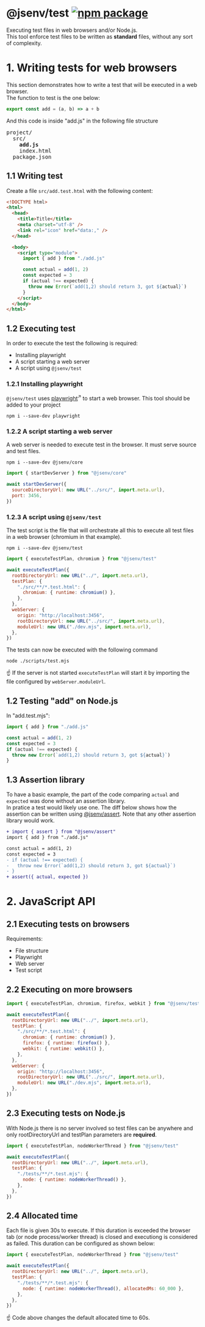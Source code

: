 # @jsenv/test [![npm package](https://img.shields.io/npm/v/@jsenv/test.svg?logo=npm&label=package)](https://www.npmjs.com/package/@jsenv/test)

Executing test files in web browsers and/or Node.js.  
This tool enforce test files to be written as **standard** files, without any sort of complexity.

# 1. Writing tests for web browsers 

This section demonstrates how to write a test that will be executed in a web browser.  
The function to test is the one below:

```js
export const add = (a, b) => a + b
```

And this code is inside "add.js" in the following file structure

<pre>
project/
  src/
    <strong>add.js</strong>
    index.html
  package.json
</pre>

## 1.1 Writing test

Create a file `src/add.test.html` with the following content:

```html
<!DOCTYPE html>
<html>
  <head>
    <title>Title</title>
    <meta charset="utf-8" />
    <link rel="icon" href="data:," />
  </head>

  <body>
    <script type="module">
      import { add } from "./add.js"

      const actual = add(1, 2)
      const expected = 3
      if (actual !== expected) {
        throw new Error(`add(1,2) should return 3, got ${actual}`)
      }
    </script>
  </body>
</html>
```

## 1.2 Executing test

In order to execute the test the following is required:

- Installing playwright
- A script starting a web server
- A script using `@jsenv/test`

### 1.2.1 Installing playwright

`@jsenv/test` uses [playwright](https://github.com/microsoft/playwright)<sup>↗</sup> to start a web browser. This tool should be added to your project

```console
npm i --save-dev playwright
```

### 1.2.2 A script starting a web server

A web server is needed to execute test in the browser. It must serve source and test files.

```console
npm i --save-dev @jsenv/core
```

```js
import { startDevServer } from "@jsenv/core"

await startDevServer({
  sourceDirectoryUrl: new URL("../src/", import.meta.url),
  port: 3456,
})
```

### 1.2.3 A script using `@jsenv/test`

The test script is the file that will orchestrate all this to execute all test files in a web browser (chromium in that example).

```console
npm i --save-dev @jsenv/test
```

```js
import { executeTestPlan, chromium } from "@jsenv/test"

await executeTestPlan({
  rootDirectoryUrl: new URL("../", import.meta.url),
  testPlan: {
    "./src/**/*.test.html": {
      chromium: { runtime: chromium() },
    },
  },
  webServer: {
    origin: "http://localhost:3456",
    rootDirectoryUrl: new URL("../src/", import.meta.url),
    moduleUrl: new URL("./dev.mjs", import.meta.url),
  },
})
```

The tests can now be executed with the following command

```console
node ./scripts/test.mjs
```

:point_up: If the server is not started `executeTestPlan` will start it by importing the file configured by `webServer.moduleUrl`.  

## 1.2 Testing "add" on Node.js

In "add.test.mjs":

```js
import { add } from "./add.js"

const actual = add(1, 2)
const expected = 3
if (actual !== expected) {
  throw new Error(`add(1,2) should return 3, got ${actual}`)
}
```

## 1.3 Assertion library

To have a basic example, the part of the code comparing `actual` and `expected` was done without an assertion library.  
In pratice a test would likely use one. The diff below shows how the assertion can be written using [@jsenv/assert](../assert). Note that any other assertion library would work.

```diff
+ import { assert } from "@jsenv/assert"
import { add } from "./add.js"

const actual = add(1, 2)
const expected = 3
- if (actual !== expected) {
-   throw new Error(`add(1,2) should return 3, got ${actual}`)
- }
+ assert({ actual, expected })
```

# 2. JavaScript API

## 2.1 Executing tests on browsers

Requirements:

- File structure
- Playwright
- Web server
- Test script




## 2.2 Executing on more browsers

```js
import { executeTestPlan, chromium, firefox, webkit } from "@jsenv/test"

await executeTestPlan({
  rootDirectoryUrl: new URL("../", import.meta.url),
  testPlan: {
    "./src/**/*.test.html": {
      chromium: { runtime: chromium() },
      firefox: { runtime: firefox() },
      webkit: { runtime: webkit() },
    },
  },
  webServer: {
    origin: "http://localhost:3456",
    rootDirectoryUrl: new URL("../src/", import.meta.url),
    moduleUrl: new URL("./dev.mjs", import.meta.url),
  },
})
```

## 2.3 Executing tests on Node.js

With Node.js there is no server involved so test files can be anywhere and only rootDirectoryUrl and testPlan parameters are **required**.

```js
import { executeTestPlan, nodeWorkerThread } from "@jsenv/test"

await executeTestPlan({
  rootDirectoryUrl: new URL("../", import.meta.url),
  testPlan: {
    "./tests/**/*.test.mjs": {
      node: { runtime: nodeWorkerThread() },
    },
  },
})
```

## 2.4 Allocated time

Each file is given 30s to execute.
If this duration is exceeded the browser tab (or node process/worker thread) is closed and executiong is considered as failed.
This duration can be configured as shown below:

```js
import { executeTestPlan, nodeWorkerThread } from "@jsenv/test"

await executeTestPlan({
  rootDirectoryUrl: new URL("../", import.meta.url),
  testPlan: {
    "./tests/**/*.test.mjs": {
      node: { runtime: nodeWorkerThread(), allocatedMs: 60_000 },
    },
  },
})
```

☝️ Code above changes the default allocated time to 60s.
